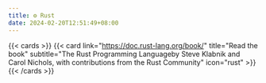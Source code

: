 ```yaml
---
title: ⚙️ Rust
date: 2024-02-20T12:51:49+08:00
---
```


{{< cards >}}
    {{< card link="https://doc.rust-lang.org/book/" title="Read the book" subtitle="The Rust Programming Languageby Steve Klabnik and Carol Nichols, with contributions from the Rust Community" icon="rust" >}}
{{< /cards >}}